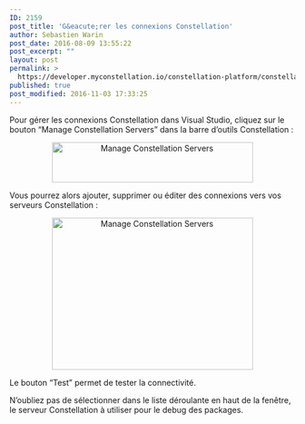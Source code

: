 ```yaml
---
ID: 2159
post_title: 'G&eacute;rer les connexions Constellation'
author: Sebastien Warin
post_date: 2016-08-09 13:55:22
post_excerpt: ""
layout: post
permalink: >
  https://developer.myconstellation.io/constellation-platform/constellation-sdk/gerer-connexions-constellation/
published: true
post_modified: 2016-11-03 17:33:25
---
```

Pour gérer les connexions Constellation dans Visual Studio, cliquez sur le bouton “Manage Constellation Servers” dans la barre d’outils Constellation :
<p align="center"><a href="https://developer.myconstellation.io/wp-content/uploads/2016/08/image.png"><img style="background-image: none; padding-top: 0px; padding-left: 0px; display: inline; padding-right: 0px; border: 0px;" title="Manage Constellation Servers" src="https://developer.myconstellation.io/wp-content/uploads/2016/08/image_thumb.png" alt="Manage Constellation Servers" width="354" height="71" border="0" /></a></p>
Vous pourrez alors ajouter, supprimer ou éditer des connexions vers vos serveurs Constellation :
<p align="center"><a href="https://developer.myconstellation.io/wp-content/uploads/2016/08/image-1.png"><img style="background-image: none; padding-top: 0px; padding-left: 0px; display: inline; padding-right: 0px; border: 0px;" title="Manage Constellation Servers" src="https://developer.myconstellation.io/wp-content/uploads/2016/08/image_thumb-1.png" alt="Manage Constellation Servers" width="354" height="268" border="0" /></a></p>
<p align="left">Le bouton “Test” permet de tester la connectivité.</p>
<p align="left">N’oubliez pas de sélectionner dans le liste déroulante en haut de la fenêtre, le serveur Constellation à utiliser pour le debug des packages.</p>